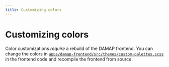 ```yaml
---
title: Customizing colors
---
```


# Customizing colors

Color customizations *require* a rebuild of the DAMAP frontend. You can change the colors in [`apps/damap-frontend/src/themes/custom-palettes.scss`](https://github.com/damap-org/damap-frontend/blob/next/apps/damap-frontend/src/themes/custom-palettes.scss) in the frontend code and recompile the frontend from source.